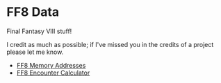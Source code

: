 # FF8 Data

Final Fantasy VIII stuff!

I credit as much as possible; if I've missed you in the credits of a project please let me know.

* [FF8 Memory Addresses](./Memory%20Addresses)
* [FF8 Encounter Calculator](./EncounterCalculator)